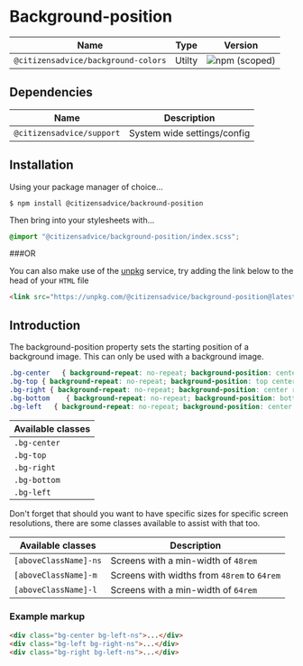 # Background-position

| Name                                | Type   | Version                                                                             |
|-------------------------------------|--------|-------------------------------------------------------------------------------------|
| `@citizensadvice/background-colors` | Utilty | ![npm (scoped)](https://img.shields.io/npm/v/@citizensadvice/background-position.svg) |


## Dependencies

| Name                      | Description                 |
|---------------------------|-----------------------------|
| `@citizensadvice/support` | System wide settings/config |

## Installation
Using your package manager of choice...
```shell
$ npm install @citizensadvice/backround-position
```

Then bring into your stylesheets with...

```scss
@import "@citizensadvice/background-position/index.scss";
```
###OR

You can also make use of the [unpkg](https://unpkg.com) service, try adding the link below to the head of your `HTML` file

```html
<link src="https://unpkg.com/@citizensadvice/background-position@latest/build/background-position.css" />
```


## Introduction

The background-position property sets the starting position of a background image. This can only be used with a background image. 


```CSS
.bg-center   { background-repeat: no-repeat; background-position: center center   }
.bg-top { background-repeat: no-repeat; background-position: top center  }
.bg-right { background-repeat: no-repeat; background-position: center right }
.bg-bottom    { background-repeat: no-repeat; background-position: bottom center    }
.bg-left   { background-repeat: no-repeat; background-position: center left   }
```

| Available classes | 
|-------------------|
| `.bg-center`      |
| `.bg-top`         |
| `.bg-right`       |
| `.bg-bottom`      |
| `.bg-left`        |


Don't forget that should you want to have specific sizes for specific screen resolutions, there are some classes available to assist with that too.

| Available classes     | Description                                 |
|-----------------------|---------------------------------------------|
| `[aboveClassName]-ns` | Screens with a min-width of `48rem`         |
| `[aboveClassName]-m`  | Screens with widths from `48rem` to `64rem` |
| `[aboveClassName]-l`  | Screens with a min-width of `64rem`         |


### Example markup
```html
<div class="bg-center bg-left-ns">...</div>
<div class="bg-left bg-right-ns">...</div>
<div class="bg-right bg-left-ns">...</div>
```




